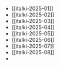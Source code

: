- [[italki-2025-01]]
- [[italki-2025-02]]
- [[italki-2025-03]]
- [[italki-2025-04]]
- [[italki-2025-05]]
- [[italki-2025-06]]
- [[italki-2025-07]]
- [[italki-2025-08]]
-